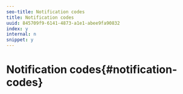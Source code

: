 ```yaml
---
seo-title: Notification codes
title: Notification codes
uuid: 845709f9-6141-4873-a1e1-abee9fa90832
index: y
internal: n
snippet: y
---
```


# Notification codes{#notification-codes}

